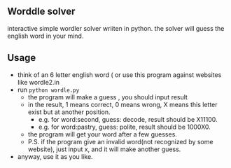 ## Worddle solver
interactive simple wordler solver wriiten in python.
the solver will guess the english word in your mind.
## Usage 
- think of an 6 letter english word ( or use this program against websites like wordle2.in
- run ```python wordle.py```
    - the program will make a guess , you should input result
    - in the result, 1 means correct, 0 means wrong, X means this letter exist but at another position.
        - e.g. for word:second, guess: decode, result should be X11100.  
        - e.g. for word:pastry, guess: polite, result should be 1000X0. 
    - the program will get your word after a few guesses.
    - P.S. if the program give an invalid word(not recognized by some website), just input x, and it will make another guess.
- anyway, use it as you like.

